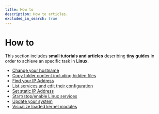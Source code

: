 ```yaml
---
title: How to
description: How to articles.
excluded_in_search: true
---
```


# How to

This section includes **small tutorials and articles** describing **tiny guides** in order to 
achieve an specific task in **Linux**. 

 - [Change your hostname](change-your-hostname)
 - [Copy folder content including hidden files](copy-folder-content-including-hidden-files)
 - [Find your IP Address](find-your-ip-address)
 - [List services and edit their configuration](list-services-and-edit-their-configuration)
 - [Set static IP Address](set-static-ip-address)
 - [Start/stop/enable Linux services](start-stop-enable-linux-services)
 - [Update your system](update-your-system)
 - [Visualize loaded kernel modules](visualize-loaded-kernel-modules)